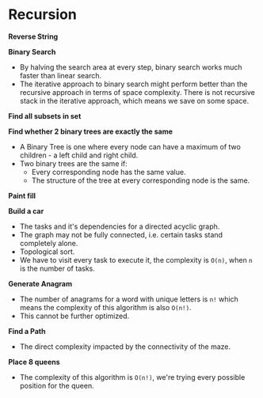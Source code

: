 # Recursion

**Reverse String**

**Binary Search**

- By halving the search area at every step, binary search works much faster than linear search.
- The iterative approach to binary search might perform better than the recursive approach in terms of space complexity.
There is not recursive stack in the iterative approach, which means we save on some space.

**Find all subsets in set**

**Find whether 2 binary trees are exactly the same**

- A Binary Tree is one where every node can have a maximum of two children - a left child and right child.
- Two binary trees are the same if:
    - Every corresponding node has the same value.
    - The structure of the tree at every corresponding node is the same.
    
**Paint fill**

**Build a car**

- The tasks and it's dependencies for a directed acyclic graph.
- The graph may not be fully connected, i.e. certain tasks stand completely alone.
- Topological sort.
- We have to visit every task to execute it, the complexity is `O(n)`, when `n` is the number of tasks.
    
**Generate Anagram**

- The number of anagrams for a word with unique letters is `n!` which means the complexity of this algorithm is also `O(n!)`.
- This cannot be further optimized.

**Find a Path**

- The direct complexity impacted by the connectivity of the maze.

**Place 8 queens**

- The complexity of this algorithm is `O(n!)`, we're trying every possible position for the queen.